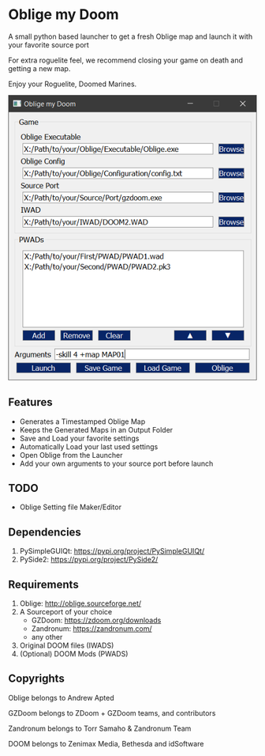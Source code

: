 # Oblige my Doom

A small python based launcher to get a fresh Oblige map and launch it with your favorite source port

For extra roguelite feel, we recommend closing your game on death and getting a new map.

Enjoy your Roguelite, Doomed Marines.

![Screenshot](https://raw.githubusercontent.com/DragonFlayer/oblige-my-doom/master/Screen.png)

Features
------------

- Generates a Timestamped Oblige Map
- Keeps the Generated Maps in an Output Folder
- Save and Load your favorite settings
- Automatically Load your last used settings
- Open Oblige from the Launcher
- Add your own arguments to your source port before launch

TODO
------------

- Oblige Setting file Maker/Editor

Dependencies
------------

1. PySimpleGUIQt: https://pypi.org/project/PySimpleGUIQt/
2. PySide2: https://pypi.org/project/PySide2/

Requirements
------------

1. Oblige: http://oblige.sourceforge.net/
2. A Sourceport of your choice
   - GZDoom: https://zdoom.org/downloads
   - Zandronum: https://zandronum.com/
   - any other
3. Original DOOM files (IWADS)
4. (Optional) DOOM Mods (PWADS)

Copyrights
----------

Oblige belongs to Andrew Apted

GZDoom belongs to ZDoom + GZDoom teams, and contributors

Zandronum belongs to Torr Samaho & Zandronum Team

DOOM belongs to Zenimax Media, Bethesda and idSoftware
